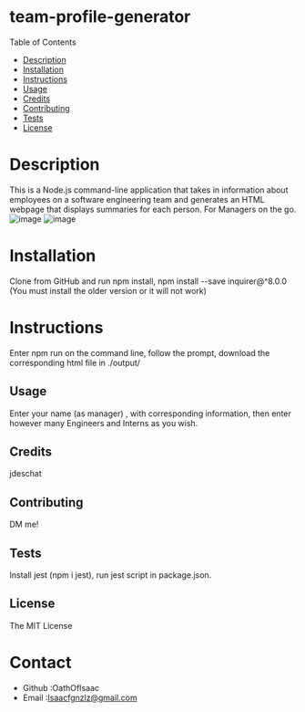# team-profile-generator

Table of Contents
* [Description](#description)
* [Installation](#installation)
* [Instructions](#instructions)
* [Usage](#usage)
* [Credits](#credits)
* [Contributing](#contributing)
* [Tests](#tests)
* [License](#license)
# Description
This is a  Node.js command-line application that takes in information about employees on a software engineering team and generates an HTML webpage that displays summaries for each person. For Managers on the go.
![image](https://user-images.githubusercontent.com/98298450/176818848-46bf2fde-58d9-41e5-9696-2e9c55a00bf7.png)
![image](https://user-images.githubusercontent.com/98298450/176818983-0699181b-efe6-40d0-bb3f-d911dfa9b455.png)
# Installation
Clone from GitHub and run npm install, npm install --save inquirer@^8.0.0 (You must install the older version or it will not work)
# Instructions
Enter npm run on the command line, follow the prompt, download the corresponding html file in ./output/
## Usage
Enter your name (as manager) , with corresponding information, then enter however many Engineers and Interns as you wish.
## Credits
jdeschat 
## Contributing
DM me!
## Tests
Install jest (npm i jest), run jest script in package.json.
## License
The MIT License

# Contact
* Github :OathOfIsaac
* Email :Isaacfgnzlz@gmail.com
